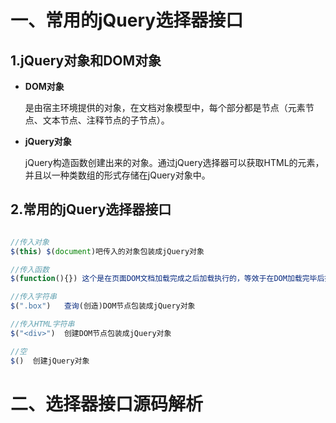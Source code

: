 # 一、常用的jQuery选择器接口

## 1.jQuery对象和DOM对象

* **DOM对象**

  是由宿主环境提供的对象，在文档对象模型中，每个部分都是节点（元素节点、文本节点、注释节点的子节点）。

* **jQuery对象**


  jQuery构造函数创建出来的对象。通过jQuery选择器可以获取HTML的元素，并且以一种类数组的形式存储在jQuery对象中。



## 2.常用的jQuery选择器接口

```javascript

//传入对象
$(this) $(document)吧传入的对象包装成jQuery对象

//传入函数
$(function(){}) 这个是在页面DOM文档加载完成之后加载执行的，等效于在DOM加载完毕后执行了$(document).ready()方法。

//传入字符串
$(".box")   查询(创造)DOM节点包装成jQuery对象

//传入HTML字符串
$("<div>")  创建DOM节点包装成jQuery对象

//空
$()  创建jQuery对象

```






# 二、选择器接口源码解析

